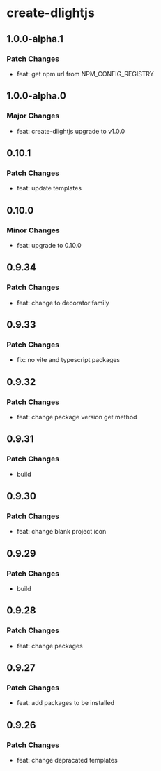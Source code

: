 # create-dlightjs

## 1.0.0-alpha.1

### Patch Changes

- feat: get npm url from NPM_CONFIG_REGISTRY

## 1.0.0-alpha.0

### Major Changes

- feat: create-dlightjs upgrade to v1.0.0

## 0.10.1

### Patch Changes

- feat: update templates

## 0.10.0

### Minor Changes

- feat: upgrade to 0.10.0

## 0.9.34

### Patch Changes

- feat: change to decorator family

## 0.9.33

### Patch Changes

- fix: no vite and typescript packages

## 0.9.32

### Patch Changes

- feat: change package version get method

## 0.9.31

### Patch Changes

- build

## 0.9.30

### Patch Changes

- feat: change blank project icon

## 0.9.29

### Patch Changes

- build

## 0.9.28

### Patch Changes

- feat: change packages

## 0.9.27

### Patch Changes

- feat: add packages to be installed

## 0.9.26

### Patch Changes

- feat: change depracated templates

